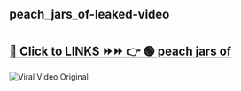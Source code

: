 
 ## peach_jars_of-leaked-video 

# <h2><a href="https://clipsfans.com/peach_jars_of&ref=git">🔗 Click to LINKS ⏩⏩ 👉 🟢 peach jars of </a></h2>

<a href="https://clipsfans.com/peach_jars_of&ref=git" rel="nofollow" data-target="animated-image.originalLink"><img src="https://i.ibb.co.com/xMMVF88/686577567.gif" alt="Viral Video Original" style="max-width: 100%; display: inline-block;" data-target="animated-image.originalImage"></a>
